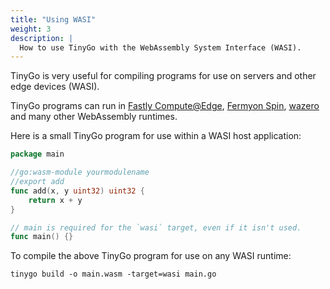 ```yaml
---
title: "Using WASI"
weight: 3
description: |
  How to use TinyGo with the WebAssembly System Interface (WASI).
---
```


TinyGo is very useful for compiling programs for use on servers and other edge devices (WASI).

TinyGo programs can run in [Fastly Compute@Edge](https://developer.fastly.com/learning/compute/go/), [Fermyon Spin](https://developer.fermyon.com/spin/go-components), [wazero](https://wazero.io/languages/tinygo/) and many other WebAssembly runtimes.

Here is a small TinyGo program for use within a WASI host application:

```go
package main

//go:wasm-module yourmodulename
//export add
func add(x, y uint32) uint32 {
	return x + y
}

// main is required for the `wasi` target, even if it isn't used.
func main() {}
```

To compile the above TinyGo program for use on any WASI runtime:

```shell
tinygo build -o main.wasm -target=wasi main.go
```
